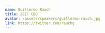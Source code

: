 ```yaml
---
name: Guillermo Rauch
title: ZEIT CEO
avatar: /assets/speakers/guillermo-rauch.jpg
link: https://twitter.com/rauchg
---
```

